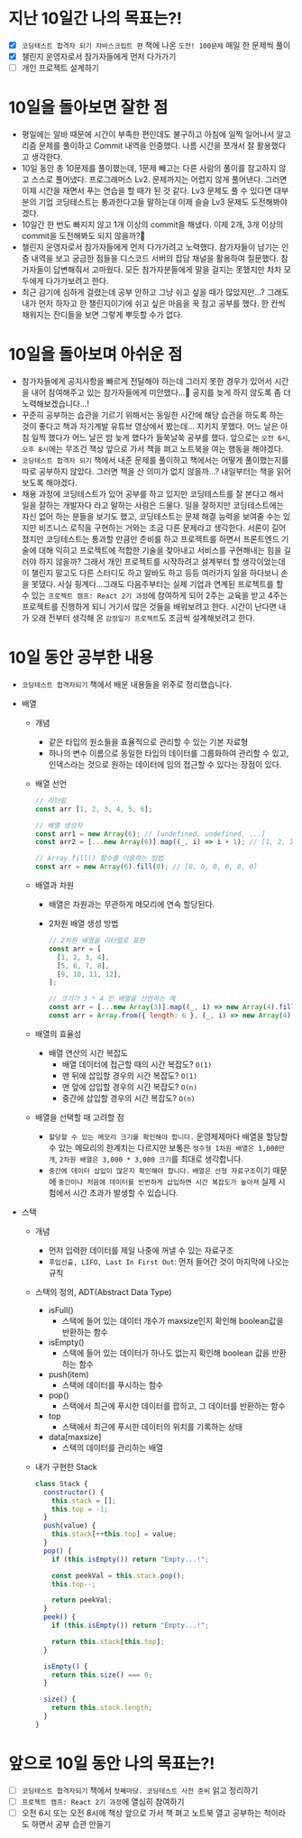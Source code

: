 # 지난 10일간 나의 목표는?!

- [x] `코딩테스트 합격자 되기 자바스크립트 편` 책에 나온 `도전! 100문제` 매일 한 문제씩 풀이
- [x] 챌린지 운영자로서 참가자들에게 먼저 다가가기
- [ ] 개인 프로젝트 설계하기

# 10일을 돌아보면 잘한 점

- 평일에는 알바 때문에 시간이 부족한 편인데도 불구하고 아침에 일찍 일어나서 알고리즘 문제를 풀이하고 Commit 내역을 인증했다. 나름 시간을 쪼개서 잘 활용했다고 생각한다.
- 10일 동안 총 10문제를 풀이했는데, 1문제 빼고는 다른 사람의 풀이를 참고하지 않고 스스로 풀어냈다. 프로그래머스 Lv2. 문제까지는 어렵지 않게 풀어낸다. 그러면 이제 시간을 재면서 푸는 연습을 할 때가 된 것 같다. Lv3 문제도 풀 수 있다면 대부분의 기업 코딩테스트는 통과한다고들 말하는대 이제 슬슬 Lv3 문제도 도전해봐야겠다.
- 10일간 한 번도 빠지지 않고 1개 이상의 commit을 해냈다. 이제 2개, 3개 이상의 commit을 도전해봐도 되지 않을까?🤔
- 챌린지 운영자로서 참가자들에게 먼저 다가가려고 노력했다. 참가자들이 남기는 인증 내역을 보고 궁금한 점들을 디스코드 서버의 잡담 채널을 활용하여 질문했다. 참가자들이 답변해줘서 고마웠다. 모든 참가자분들에게 말을 걸지는 못했지만 차차 모두에게 다가가보려고 한다.
- 최근 감기에 심하게 걸렸는데 공부 안하고 그냥 쉬고 싶을 때가 많았지만...? 그래도 내가 먼저 하자고 한 챌린지이기에 쉬고 싶은 마음을 꾹 참고 공부를 했다. 한 칸씩 채워지는 잔디들을 보면 그렇게 뿌듯할 수가 없다.

# 10일을 돌아보며 아쉬운 점

- 참가자들에게 공지사항을 빠르게 전달해야 하는데 그러지 못한 경우가 있어서 시간을 내어 참여해주고 있는 참가자들에게 미안했다...🥹 공지를 늦게 하지 않도록 좀 더 노력해보겠습니다...!
- 꾸준히 공부하는 습관을 기르기 위해서는 동일한 시간에 해당 습관을 하도록 하는 것이 좋다고 책과 자기계발 유튜브 영상에서 봤는데... 지키지 못했다. 어느 날은 아침 일찍 했다가 어느 날은 밤 늦게 했다가 들쑥날쑥 공부를 했다. 앞으로는 `오전 6시`, `오후 8시`에는 무조건 책상 앞으로 가서 책을 펴고 노트북을 여는 행동을 해야겠다.
- `코딩테스트 합격자 되기` 책에서 내준 문제를 풀이하고 책에서는 어떻게 풀이했는지를 따로 공부하지 않았다. 그러면 책을 산 의미가 없지 않을까...? 내일부터는 책을 읽어보도록 해야겠다.
- 채용 과정에 코딩테스트가 있어 공부를 하고 있지만 코딩테스트를 잘 본다고 해서 일을 잘하는 개발자다 라고 말하는 사람은 드물다. 일을 잘하지만 코딩테스트에는 자신 없어 하는 분들을 보기도 했고, 코딩테스트는 문제 해결 능력을 보여줄 수는 있지만 비즈니스 로직을 구현하는 거와는 조금 다른 문제라고 생각한다. 서론이 길어졌지만 코딩테스트는 통과할 만큼만 준비를 하고 프로젝트를 하면서 프론트엔드 기술에 대해 익히고 프로젝트에 적합한 기술을 찾아내고 서비스를 구현해내는 힘을 길러야 하지 않을까? 그래서 개인 프로젝트를 시작하려고 설계부터 할 생각이었는데 이 챌린지 말고도 다른 스터디도 하고 알바도 하고 등등 여러가지 일을 하다보니 손을 못댔다. 사실 핑계다...그래도 다음주부터는 실제 기업과 연계된 프로젝트를 할 수 있는 `프로젝트 캠프: React 2기 과정`에 참여하게 되어 2주는 교육을 받고 4주는 프로젝트를 진행하게 되니 거기서 많은 것들을 배워보려고 한다. 시간이 난다면 내가 오래 전부터 생각해 온 `감정일기 프로젝트`도 조금씩 설계해보려고 한다.

# 10일 동안 공부한 내용

- `코딩테스트 합격자되기` 책에서 배운 내용들을 위주로 정리했습니다.
- 배열

  - 개념
    - 같은 타입의 원소들을 효율적으로 관리할 수 있는 기본 자료형
    - 하나의 변수 이름으로 동일한 타입의 데이터를 그룹화하여 관리할 수 있고, 인덱스라는 것으로 원하는 데이터에 임의 접근할 수 있다는 장점이 있다.
  - 배열 선언

    ```javascript
    // 리터럴
    const arr [1, 2, 3, 4, 5, 6];

    // 배열 생성자
    const arr1 = new Array(6); // [undefined, undefined, ...]
    const arr2 = [...new Array(6)].map((_, i) => i + 1); // [1, 2, 3, 4, 5, 6]

    // Array.fill() 함수를 이용하는 방법
    const arr = new Array(6).fill(0); // [0, 0, 0, 0, 0, 0]
    ```

  - 배열과 차원

    - 배열은 차원과는 무관하게 메모리에 연속 할당된다.
    - 2차원 배열 생성 방법

      ```javascript
      // 2차원 배열을 리터럴로 표현
      const arr = [
        [1, 2, 3, 4],
        [5, 6, 7, 8],
        [9, 10, 11, 12],
      ];

      // 크기가 3 * 4 인 배열을 선언하는 예
      const arr = [...new Array(3)].map((_, i) => new Array(4).fill(i));
      const arr = Array.from({ length: 6 }, (_, i) => new Array(4).fill(i));
      ```

  - 배열의 효율성
    - 배열 연산의 시간 복잡도
      - 배열 데이터에 접근할 때의 시간 복잡도? `O(1)`
      - 맨 뒤에 삽입할 경우의 시간 복잡도? `O(1)`
      - 맨 앞에 삽입할 경우의 시간 복잡도? `O(n)`
      - 중간에 삽입할 경우의 시간 복잡도? `O(n)`
  - 배열을 선택할 때 고려할 점
    - `할당할 수 있는 메모리 크기를 확인해야 합니다.` 운영체제마다 배열을 할당할 수 있는 메모리의 한계치는 다르지만 보통은 `정수형 1차원 배열은 1,000만 개`, `2차원 배열은 3,000 * 3,000 크기`를 최대로 생각합니다.
    - `중간에 데이터 삽입이 많은지 확인해야 합니다.` `배열은 선형 자료구조`이기 때문에 `중간이나 처음에 데이터를 빈번하게 삽입하면 시간 복잡도가 높아져` 실제 시험에서 시간 초과가 발생할 수 있습니다.

- 스택

  - 개념
    - 먼저 입력한 데이터를 제일 나중에 꺼낼 수 있는 자료구조
    - `후입선출, LIFO, Last In First Out`: 먼저 들어간 것이 마지막에 나오는 규칙
  - 스택의 정의, ADT(Abstract Data Type)
    - isFull()
      - 스택에 들어 있는 데이터 개수가 maxsize인지 확인해 boolean값을 반환하는 함수
    - isEmpty()
      - 스택에 들어 있는 데이터가 하나도 없는지 확인해 boolean 값을 반환하는 함수
    - push(item)
      - 스택에 데이터를 푸시하는 함수
    - pop()
      - 스택에서 최근에 푸시한 데이터를 팝하고, 그 데이터를 반환하는 함수
    - top
      - 스택에서 최근에 푸시한 데이터의 위치를 기록하는 상태
    - data[maxsize]
      - 스택의 데이터를 관리하는 배열
  - 내가 구현한 Stack

    ```javascript
    class Stack {
      constructor() {
        this.stack = [];
        this.top = -1;
      }
      push(value) {
        this.stack[++this.top] = value;
      }
      pop() {
        if (this.isEmpty()) return "Empty...!";

        const peekVal = this.stack.pop();
        this.top--;

        return peekVal;
      }
      peek() {
        if (this.isEmpty()) return "Empty...!";

        return this.stack[this.top];
      }

      isEmpty() {
        return this.size() === 0;
      }

      size() {
        return this.stack.length;
      }
    }
    ```

# 앞으로 10일 동안 나의 목표는?!

- [ ] `코딩테스트 합격자되기` 책에서 `첫째마당. 코딩테스트 사전 준비` 읽고 정리하기
- [ ] `프로젝트 캠프: React 2기 과정`에 열심히 참여하기
- [ ] 오전 6시 또는 오전 8시에 책상 앞으로 가서 책 펴고 노트북 열고 공부하는 척이라도 하면서 공부 습관 만들기
